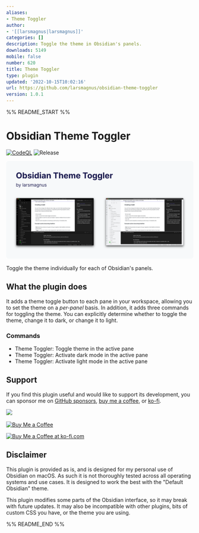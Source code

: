 ```yaml
---
aliases:
- Theme Toggler
author:
- '[[larsmagnus|larsmagnus]]'
categories: []
description: Toggle the theme in Obsidian's panels.
downloads: 5149
mobile: false
number: 620
title: Theme Toggler
type: plugin
updated: '2022-10-15T10:02:16'
url: https://github.com/larsmagnus/obsidian-theme-toggler
version: 1.0.1
---
```


%% README_START %%

# Obsidian Theme Toggler 

[![CodeQL](https://github.com/larsmagnus/obsidian-theme-toggler/actions/workflows/codeql.yml/badge.svg)](https://github.com/larsmagnus/obsidian-theme-toggler/actions/workflows/codeql.yml)
![Release](https://github.com/larsmagnus/obsidian-theme-toggler/actions/workflows/release.yml/badge.svg)

![Obsidian Theme Toggler by larsmagnus](https://raw.githubusercontent.com/larsmagnus/obsidian-theme-toggler/main/cover.png)

Toggle the theme individually for each of Obsidian's panels.

## What the plugin does

It adds a theme toggle button to each pane in your workspace, allowing you to set the theme on a _per-panel_ basis. In addition, it adds three commands for toggling the theme. You can explicitly determine whether to toggle the theme, change it to dark, or change it to light.

### Commands

- Theme Toggler: Toggle theme in the active pane
- Theme Toggler: Activate dark mode in the active pane
- Theme Toggler: Activate light mode in the active pane

## Support

If you find this plugin useful and would like to support its development, you can sponsor me on [GitHub sponsors](https://github.com/sponsors/larsmagnus), [buy me a coffee](https://buymeacoffee.com/larsmagnus), or [ko-fi](https://ko-fi.com/larsmagnus).

[![](https://img.shields.io/static/v1?label=Sponsor&message=%E2%9D%A4&logo=GitHub&color=%23fe8e86)](https://github.com/sponsors/larsmagnus)

<a href="https://buymeacoffee.com/larsmagnus" target="_blank"><img src="https://img.buymeacoffee.com/button-api/?text=Buy me a coffee&emoji=&slug=larsmagnus&button_colour=5F7FFF&font_colour=ffffff&font_family=Lato&outline_colour=000000&coffee_colour=FFDD00" alt="Buy Me a Coffee"></a>

<a href='https://ko-fi.com/W7W03T8HE' target='_blank'><img height='50' style='border:0px;height:50px;' src='https://cdn.ko-fi.com/cdn/kofi3.png?v=3' border='0' alt='Buy Me a Coffee at ko-fi.com' /></a>

## Disclaimer

This plugin is provided as is, and is designed for my personal use of Obsidian on macOS. As such it is not thoroughly tested across all operating systems and use cases. It is designed to work the best with the "Default Obsidian" theme.

This plugin modifies some parts of the Obsidian interface, so it may break with future updates. It may also be incompatible with other plugins, bits of custom CSS you have, or the theme you are using.


%% README_END %%
